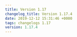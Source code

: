 ```yaml
---
title: Version 1.17
changelog_title: Version 1.17.4
date: 2019-12-12 15:31:46 +0000
tags: changelogs 1.17
version: 1.17.4
---
```

<script src="https://gist.github.com/spinnaker-release/b885f807f9ef03c8783620d169bf43f9.js"/>